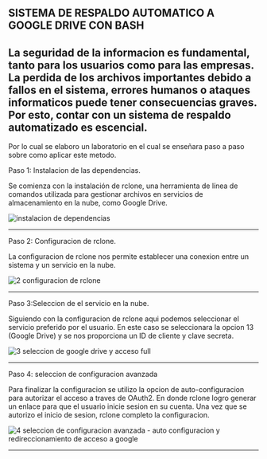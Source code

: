 SISTEMA DE RESPALDO AUTOMATICO A GOOGLE DRIVE CON BASH
----------------------------------------------------
La seguridad de la informacion es fundamental, tanto para los usuarios como para las empresas.
La perdida de los archivos importantes debido a fallos en el sistema, errores humanos
o ataques informaticos puede tener consecuencias graves. Por esto, contar con un sistema 
de respaldo automatizado es escencial.
----------------------------------------------------
Por lo cual se elaboro un laboratorio en el cual se enseñara paso a paso sobre como aplicar este metodo.

Paso 1: Instalacion de las dependencias.

Se comienza con la instalación de rclone, una herramienta de línea de comandos utilizada para gestionar archivos en servicios de almacenamiento en la nube, como Google Drive.

![instalacion de dependencias](https://github.com/user-attachments/assets/5161c9c8-e712-4393-b031-bc472122fb4f)

----------------------------------------------------
Paso 2: Configuracion de rclone.

La configuracion de rclone nos permite establecer una conexion entre un sistema y un servicio en la nube. 

![2 configuracion de rclone](https://github.com/user-attachments/assets/555a0f3c-8b61-4827-8058-a632613e6a36)

----------------------------------------------------
Paso 3:Seleccion de el servicio en la nube.

Siguiendo con la configuracion de rclone aqui podemos seleccionar el servicio preferido por el usuario. En este caso se seleccionara la opcion 13 (Google Drive) y se nos proporciona un ID de cliente y clave secreta.

![3 seleccion de google drive y acceso full](https://github.com/user-attachments/assets/c10ab11b-d2ae-4c09-a5f6-40b7569e6484)

----------------------------------------------------
Paso 4: seleccion de configuracion avanzada 

Para finalizar la configuracion se utilizo la opcion de auto-configuracion para autorizar el acceso a traves de OAuth2. En donde rclone logro generar un enlace para que el usuario inicie sesion en su cuenta. Una vez que se autorizo el inicio de sesion, rclone completo la configuracion. 

![4 seleccion de configuracion avanzada - auto configuracion y redireccionamiento de acceso a google](https://github.com/user-attachments/assets/0b35b6e2-ec13-4f29-8a53-c870f0cf52fc)

----------------------------------------------------

